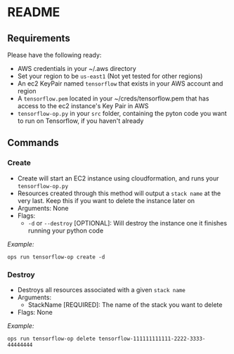 # README

## Requirements

Please have the following ready:

- AWS credentials in your ~/.aws directory
- Set your region to be `us-east1` (Not yet tested for other regions)
- An ec2 KeyPair named `tensorflow` that exists in your AWS account and region
- A `tensorflow.pem` located in your ~/creds/tensorflow.pem that has access to the ec2 instance's Key Pair in AWS
- `tensorflow-op.py` in your `src` folder, containing the pyton code you want to run on Tensorflow, if you haven't already

## Commands

### Create

- Create will start an EC2 instance using cloudformation, and runs your `tensorflow-op.py`
- Resources created through this method will output a `stack name` at the very last. Keep this if you want to delete the instance later on
- Arguments: None
- Flags:
  - `-d` or `--destroy` [OPTIONAL]: Will destroy the instance one it finishes running your python code

*Example:*

```shell
ops run tensorflow-op create -d
```

### Destroy

- Destroys all resources associated with a given `stack name`
- Arguments:
  - StackName [REQUIRED]: The name of the stack you want to delete
- Flags: None

*Example:*

```shell
ops run tensorflow-op delete tensorflow-111111111111-2222-3333-44444444
```
